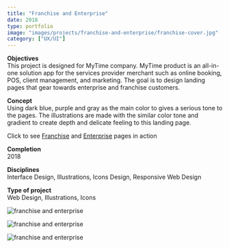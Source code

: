 ```yaml
---
title: "Franchise and Enterprise"
date: 2018
type: portfolio
image: "images/projects/franchise-and-enterprise/franchise-cover.jpg"
category: ["UX/UI"]
---
```


<b>Objectives</b><br>
This project is designed for MyTime company. MyTime product is an all-in-one solution app for the services provider merchant such as online booking, POS, client management, and marketing. The goal is to design landing pages that gear towards enterprise and franchise customers.

<b>Concept</b><br>
Using dark blue, purple and gray as the main color to gives a serious tone to the pages. The illustrations are made with the similar color tone and gradient to create depth and delicate feeling to this landing page.

Click to see <a href="https://www.mytime.com/m-franchises" target="_blank" rel="noopener noreferrer">Franchise</a> and <a href="https://www.mytime.com/m-enterprise" target="_blank" rel="noopener noreferrer">Enterprise</a> pages in action

<b>Completion</b><br>
2018

<b>Disciplines</b><br>
Interface Design, Illustrations, Icons Design, Responsive Web Design

<b>Type of project</b><br>
Web Design, Illustrations, Icons

<img src="/images/projects/franchise-and-enterprise/franchise-cover.jpg" loading="lazy" alt="franchise and enterprise"><br>

<img src="/images/projects/franchise-and-enterprise/franchise-1.jpg" loading="lazy" alt="franchise and enterprise"><br>

<img src="/images/projects/franchise-and-enterprise/franchise-2.jpg" loading="lazy" alt="franchise and enterprise"><br>

